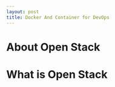 ```yaml
---
layout: post
title: Docker And Container for DevOps
---
```


# About Open Stack

# What is Open Stack